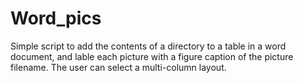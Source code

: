 # Word_pics
Simple script to add the contents of a directory to a table in a word document, and lable each picture with a figure caption of the picture filename. The user can select a multi-column layout.
